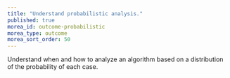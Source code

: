 ```yaml
---
title: "Understand probabilistic analysis."
published: true
morea_id: outcome-probabilistic
morea_type: outcome
morea_sort_order: 50
---
```


Understand when and how to analyze an algorithm based on a distribution of the probability of each case.